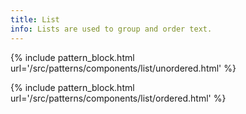 ```yaml
---
title: List
info: Lists are used to group and order text.
---
```


{% include pattern_block.html url='/src/patterns/components/list/unordered.html' %}

{% include pattern_block.html url='/src/patterns/components/list/ordered.html' %}
